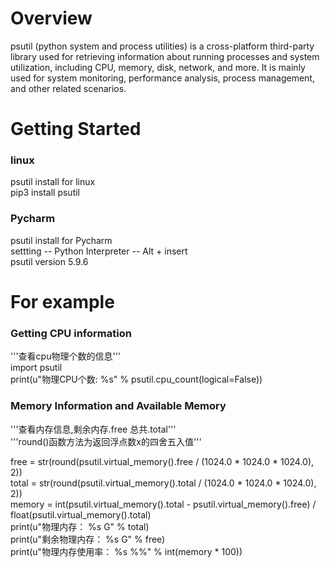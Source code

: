 # Overview
psutil (python system and process utilities) is a cross-platform third-party library used for retrieving information about running processes and system utilization, including CPU, memory, disk, network, and more. It is mainly used for system monitoring, performance analysis, process management, and other related scenarios.

# Getting Started 
### linux
psutil install for linux<br>
pip3 install psutil<br>

### Pycharm
psutil install for Pycharm<br>
settting -- Python Interpreter -- Alt + insert<br>
psutil version 5.9.6<br>

# For example
### Getting CPU information
'''查看cpu物理个数的信息'''<br>
import psutil<br>
print(u"物理CPU个数: %s" % psutil.cpu_count(logical=False))<br>

### Memory Information and Available Memory
'''查看内存信息,剩余内存.free  总共.total'''<br>
'''round()函数方法为返回浮点数x的四舍五入值'''<br>

free = str(round(psutil.virtual_memory().free / (1024.0 * 1024.0 * 1024.0), 2))<br>
total = str(round(psutil.virtual_memory().total / (1024.0 * 1024.0 * 1024.0), 2))<br>
memory = int(psutil.virtual_memory().total - psutil.virtual_memory().free) / float(psutil.virtual_memory().total)<br>
print(u"物理内存： %s G" % total)<br>
print(u"剩余物理内存： %s G" % free)<br>
print(u"物理内存使用率： %s %%" % int(memory * 100))<br>
